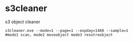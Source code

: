 # s3cleaner
s3 object cleaner

```shell script
s3cleaner.exe --mode=1 --page=1 --expday=1460 --sample=1
#mode1 scan, mode2 moveobject mode3 resotreobject
```
